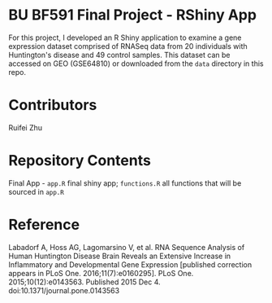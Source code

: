 # BU BF591 Final Project - RShiny App

For this project, I developed an R Shiny application to examine a gene expression dataset comprised of RNASeq data from 20 individuals with Huntington's disease and 49 control samples. This dataset can be accessed on GEO (GSE64810) or downloaded from the `data` directory in this repo.

# Contributors

Ruifei Zhu

# Repository Contents
Final App - `app.R` final shiny app;
            `functions.R` all functions that will be sourced in `app.R`

# Reference
Labadorf A, Hoss AG, Lagomarsino V, et al. RNA Sequence Analysis of Human Huntington Disease Brain Reveals an Extensive Increase in Inflammatory and Developmental Gene Expression [published correction appears in PLoS One. 2016;11(7):e0160295]. PLoS One. 2015;10(12):e0143563. Published 2015 Dec 4. doi:10.1371/journal.pone.0143563
